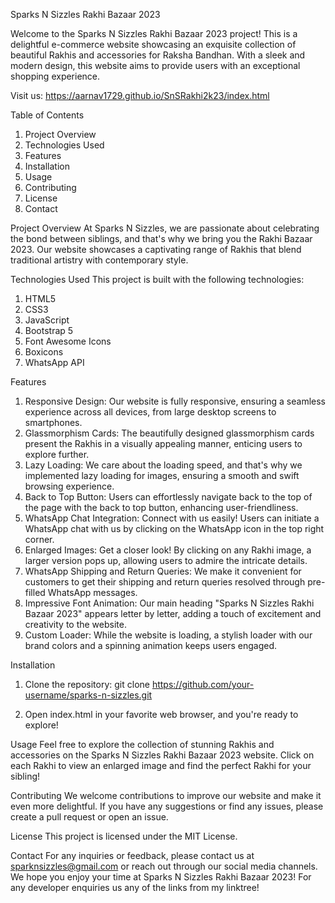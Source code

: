 Sparks N Sizzles Rakhi Bazaar 2023

Welcome to the Sparks N Sizzles Rakhi Bazaar 2023 project! This is a delightful e-commerce website showcasing an exquisite collection of beautiful Rakhis and accessories for Raksha Bandhan. With a sleek and modern design, this website aims to provide users with an exceptional shopping experience.

Visit us: https://aarnav1729.github.io/SnSRakhi2k23/index.html

Table of Contents
1. Project Overview
2. Technologies Used
3. Features
4. Installation
5. Usage
6. Contributing
7. License
8. Contact

Project Overview
At Sparks N Sizzles, we are passionate about celebrating the bond between siblings, and that's why we bring you the Rakhi Bazaar 2023. Our website showcases a captivating range of Rakhis that blend traditional artistry with contemporary style.

Technologies Used
This project is built with the following technologies:
1. HTML5
2. CSS3
3. JavaScript
4. Bootstrap 5
5. Font Awesome Icons
6. Boxicons
7. WhatsApp API

Features
1. Responsive Design: Our website is fully responsive, ensuring a seamless experience across all devices, from large desktop screens to smartphones.
2. Glassmorphism Cards: The beautifully designed glassmorphism cards present the Rakhis in a visually appealing manner, enticing users to explore further.
3. Lazy Loading: We care about the loading speed, and that's why we implemented lazy loading for images, ensuring a smooth and swift browsing experience.
4. Back to Top Button: Users can effortlessly navigate back to the top of the page with the back to top button, enhancing user-friendliness.
5. WhatsApp Chat Integration: Connect with us easily! Users can initiate a WhatsApp chat with us by clicking on the WhatsApp icon in the top right corner.
6. Enlarged Images: Get a closer look! By clicking on any Rakhi image, a larger version pops up, allowing users to admire the intricate details.
7. WhatsApp Shipping and Return Queries: We make it convenient for customers to get their shipping and return queries resolved through pre-filled WhatsApp messages.
8. Impressive Font Animation: Our main heading "Sparks N Sizzles Rakhi Bazaar 2023" appears letter by letter, adding a touch of excitement and creativity to the website.
9. Custom Loader: While the website is loading, a stylish loader with our brand colors and a spinning animation keeps users engaged.

Installation
1. Clone the repository: git clone https://github.com/your-username/sparks-n-sizzles.git

2. Open index.html in your favorite web browser, and you're ready to explore!

Usage
Feel free to explore the collection of stunning Rakhis and accessories on the Sparks N Sizzles Rakhi Bazaar 2023 website. Click on each Rakhi to view an enlarged image and find the perfect Rakhi for your sibling!

Contributing
We welcome contributions to improve our website and make it even more delightful. If you have any suggestions or find any issues, please create a pull request or open an issue.

License
This project is licensed under the MIT License.

Contact
For any inquiries or feedback, please contact us at sparknsizzles@gmail.com or reach out through our social media channels.
We hope you enjoy your time at Sparks N Sizzles Rakhi Bazaar 2023!
For any developer enquiries us any of the links from my linktree!
